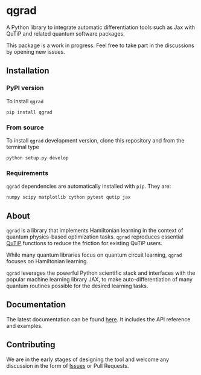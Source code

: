 # qgrad

A Python library to integrate automatic differentiation tools such as Jax with QuTiP and related quantum software packages.

This package is a work in progress. Feel free to take part in the discussions by opening new issues.

## Installation

### PyPI version
To install ``qgrad``

```
pip install qgrad
```

### From source
To install ``qgrad`` development version, clone this repository and from the terminal type

```
python setup.py develop
```

### Requirements
``qgrad`` dependencies are automatically installed with `pip`. They are:

``numpy scipy matplotlib cython pytest qutip jax``


## About

``qgrad`` is a library that implements Hamiltonian learning in the context of quantum physics-based optimization tasks.
 ``qgrad`` reproduces essential [QuTiP](http://qutip.org/) functions to reduce the friction for existing QuTiP users.

While many quantum libraries focus on quantum circuit learning, ``qgrad`` focuses on Hamiltonian learning.

``qgrad`` leverages the powerful Python scientific stack and interfaces with the popular machine learning library JAX, to make auto-differentiation of many quantum routines possible for the desired learning tasks.

## Documentation
The latest documentation can be found [here](https://qgrad.readthedocs.io/en/latest). It includes the API reference and examples.


## Contributing
We are in the early stages of designing the tool and welcome any discussion in the form of [Issues](https://github.com/qgrad/qgrad/issues/new) or Pull Requests.
